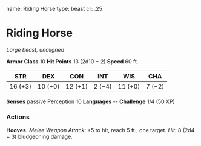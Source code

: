 name: Riding Horse
type: beast
cr: .25

# Riding Horse
_Large beast, unaligned_

**Armor Class** 10
**Hit Points** 13 (2d10 + 2)
**Speed** 60 ft.

| STR     | DEX     | CON     | INT     | WIS     | CHA     |
|---------|---------|---------|---------|---------|---------|
| 16 (+3) | 10 (+0) | 12 (+1) | 2 (−4)  | 11 (+0) | 7 (−2)  |

**Senses** passive Perception 10
**Languages** --
**Challenge** 1/4 (50 XP)

### Actions
**Hooves.** _Melee Weapon Attack:_ +5 to hit, reach 5 ft., one target. _Hit:_ 8 (2d4 + 3) bludgeoning damage.
